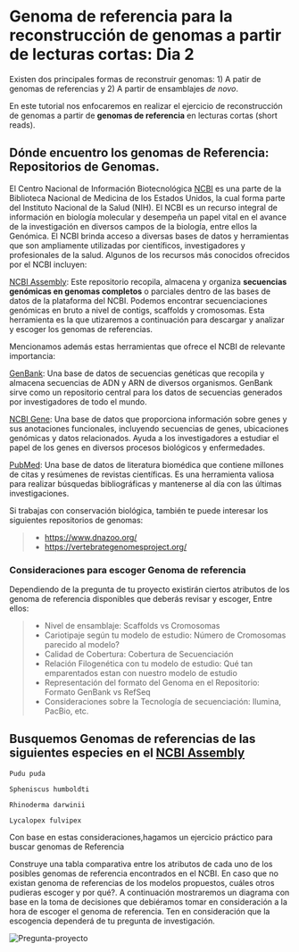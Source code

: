 # Genoma de referencia para la reconstrucción de genomas a partir de lecturas cortas: Dia 2

Existen dos principales formas de reconstruir genomas: 1) A patir de genomas de referencias y 2) A partir de  ensamblajes *de novo*.

En este tutorial nos enfocaremos en realizar el ejercicio de reconstrucción de genomas a partir de  **genomas de referencia** en lecturas cortas (short reads).
 
## Dónde encuentro los genomas de Referencia: Repositorios de Genomas.

El Centro Nacional de Información Biotecnológica [NCBI](https://www.ncbi.nlm.nih.gov/) es una parte de la Biblioteca Nacional de Medicina de los Estados Unidos, la cual forma parte del Instituto Nacional de la Salud (NIH). El NCBI es un recurso integral de información en biología molecular y  desempeña un papel vital en el avance de la investigación en diversos campos de la biología, entre ellos la Genómica.
El NCBI brinda acceso a diversas bases de datos y herramientas que son ampliamente utilizadas por científicos, investigadores y profesionales de la salud. Algunos de los recursos más conocidos ofrecidos por el NCBI incluyen:

[NCBI Assembly](https://www.ncbi.nlm.nih.gov/assembly):  Este repositorio recopila, almacena y organiza **secuencias genómicas en genomas completos** o parciales dentro de las bases de datos de la plataforma del NCBI. Podemos encontrar secuenciaciones genómicas en bruto a nivel de contigs, scaffolds y cromosomas. Esta herramienta es la que utizaremos a continuación para descargar y analizar y escoger los genomas de referencias.

Mencionamos además estas herramientas que ofrece el NCBI de relevante importancia:

[GenBank](https://www.ncbi.nlm.nih.gov/genbank/): Una base de datos de secuencias genéticas que recopila y almacena secuencias de ADN y ARN de diversos organismos. GenBank sirve como un repositorio central para los datos de secuencias generados por investigadores de todo el mundo.

[NCBI Gene](https://www.ncbi.nlm.nih.gov/gene/): Una base de datos que proporciona información sobre genes y sus anotaciones funcionales, incluyendo secuencias de genes, ubicaciones genómicas y datos relacionados. Ayuda a los investigadores a estudiar el papel de los genes en diversos procesos biológicos y enfermedades.

[PubMed](https://pubmed.ncbi.nlm.nih.gov/): Una base de datos de literatura biomédica que contiene millones de citas y resúmenes de revistas científicas. Es una herramienta valiosa para realizar búsquedas bibliográficas y mantenerse al día con las últimas investigaciones.

Si trabajas con conservación biológica, también te puede interesar los siguientes repositorios de genomas: 

> + https://www.dnazoo.org/
> + https://vertebrategenomesproject.org/


### Consideraciones para escoger Genoma de referencia

Dependiendo de la pregunta de tu proyecto existirán ciertos atributos de los genoma de referencia disponibles que deberás revisar y escoger, Entre ellos:  

> + Nivel de ensamblaje: Scaffolds vs Cromosomas
> + Cariotipaje según tu modelo de estudio: Número de Cromosomas parecido al modelo?
> + Calidad de Cobertura: Cobertura de Secuenciación
> + Relación Filogenética con tu modelo de estudio: Qué tan emparentados estan con nuestro modelo de estudio
> + Representación del formato del Genoma en el Repositorio: Formato GenBank vs RefSeq
> + Consideraciones sobre la Tecnología de secuenciación: Ilumina, PacBio, etc.


## Busquemos Genomas de referencias de las siguientes especies en el [NCBI Assembly](https://www.ncbi.nlm.nih.gov/assembly)

```
Pudu puda
```
```
Spheniscus humboldti
```
```
Rhinoderma darwinii
```
```
Lycalopex fulvipex
```

Con base en estas consideraciones,hagamos un ejercicio práctico para buscar genomas de Referencia 


Construye una tabla comparativa entre los atributos de cada uno de los posibles genomas de referencia encontrados en el NCBI. En caso que no existan genoma de referencias de los modelos propuestos, cuáles otros pudieras escoger y por qué?. A continuación mostraremos un diagrama con base en la toma de decisiones que debiéramos tomar en consideración a la hora de escoger el genoma de referencia. Ten en consideración que la escogencia dependerá de tu pregunta de investigación.


![Pregunta-proyecto](https://github.com/lafabi/Genobiostoic/blob/main/Pregunta-proyecto.png)

